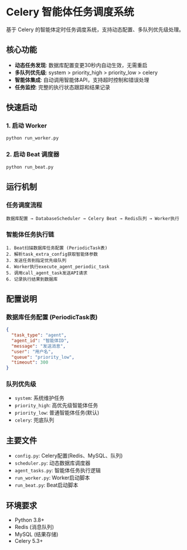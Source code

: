 # Celery 智能体任务调度系统

基于 Celery 的智能体定时任务调度系统，支持动态配置、多队列优先级处理。

## 核心功能

- **动态任务发现**: 数据库配置变更30秒内自动生效，无需重启
- **多队列优先级**: system > priority_high > priority_low > celery
- **智能体集成**: 自动调用智能体API，支持超时控制和错误处理
- **任务监控**: 完整的执行状态跟踪和结果记录

## 快速启动

### 1. 启动 Worker
```bash
python run_worker.py
```

### 2. 启动 Beat 调度器
```bash
python run_beat.py
```

## 运行机制

### 任务调度流程
```
数据库配置 → DatabaseScheduler → Celery Beat → Redis队列 → Worker执行
```

### 智能体任务执行链
```
1. Beat扫描数据库任务配置 (PeriodicTask表)
2. 解析task_extra_config获取智能体参数
3. 发送任务到指定优先级队列
4. Worker执行execute_agent_periodic_task
5. 调用call_agent_task发送API请求
6. 记录执行结果到数据库
```

## 配置说明

### 数据库任务配置 (PeriodicTask表)
```json
{
  "task_type": "agent",
  "agent_id": "智能体ID", 
  "message": "发送消息",
  "user": "用户名",
  "queue": "priority_low",
  "timeout": 300
}
```

### 队列优先级
- `system`: 系统维护任务
- `priority_high`: 高优先级智能体任务  
- `priority_low`: 普通智能体任务(默认)
- `celery`: 兜底队列

## 主要文件

- `config.py`: Celery配置(Redis、MySQL、队列)
- `scheduler.py`: 动态数据库调度器
- `agent_tasks.py`: 智能体任务执行逻辑
- `run_worker.py`: Worker启动脚本
- `run_beat.py`: Beat启动脚本

## 环境要求

- Python 3.8+
- Redis (消息队列)
- MySQL (结果存储)
- Celery 5.3+
